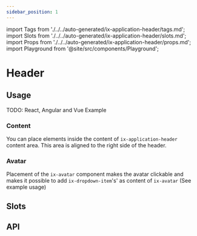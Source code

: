 ```yaml
---
sidebar_position: 1
---
```


import Tags from './../../auto-generated/ix-application-header/tags.md';
import Slots from './../../auto-generated/ix-application-header/slots.md';
import Props from './../../auto-generated/ix-application-header/props.md';
import Playground from '@site/src/components/Playground';

# Header

## Usage

<Tags />

TODO: React, Angular and Vue Example

<Playground name="application-header" examplesByName noMargin height="18rem"></Playground>

### Content

You can place elements inside the content of `ix-application-header` content area.
This area is aligned to the right side of the header.

### Avatar

Placement of the `ix-avatar` component makes the avatar clickable and makes it possible to add `ix-dropdown-item`'s' as content of `ix-avatar` (See example usage) 

## Slots

<Slots />

## API

<Props />

